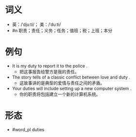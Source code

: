 # 词义
- 英：/ˈdjuːti/； 美：/ˈduːti/
- #n 职责；责任；义务；任务；值班；税；上班；本分
# 例句
- It is my duty to report it to the police .
	- 把这事报告给警方是我的责任。
- The story tells of a classic conflict between love and duty .
	- 这故事讲的是典型的爱情与责任之间的矛盾。
- Your duties will include setting up a new computer system .
	- 你的职责将包括建立一个新的计算机系统。
# 形态
- #word_pl duties
